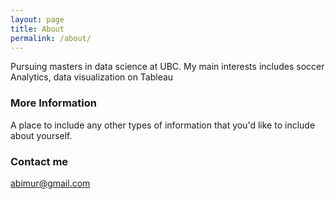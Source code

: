 ```yaml
---
layout: page
title: About
permalink: /about/
---
```


Pursuing masters in data science at UBC. My main interests includes soccer Analytics, data visualization on Tableau

### More Information

A place to include any other types of information that you'd like to include about yourself.

### Contact me

[abimur@gmail.com](mailto:abimur@gmail.com)
